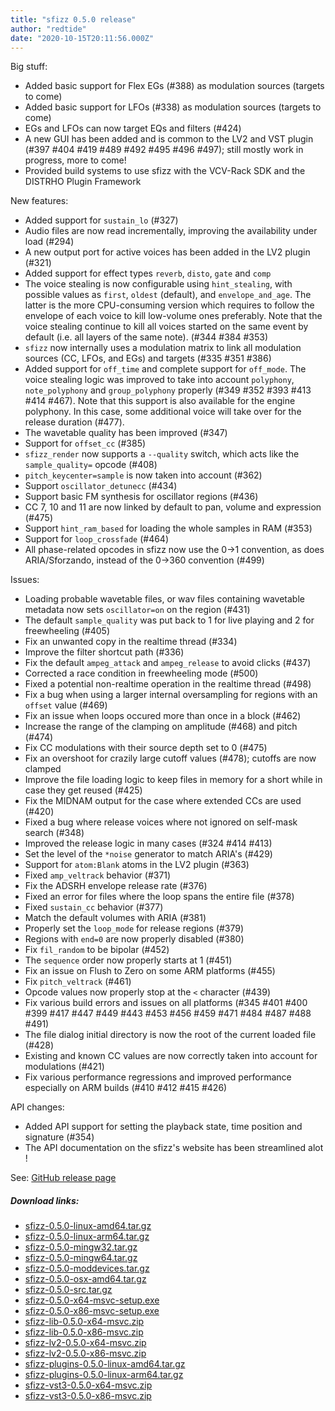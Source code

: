 ```yaml
---
title: "sfizz 0.5.0 release"
author: "redtide"
date: "2020-10-15T20:11:56.000Z"
---
```

Big stuff:

- Added basic support for Flex EGs (#388) as modulation sources (targets to come)
- Added basic support for LFOs (#338)  as modulation sources (targets to come)
- EGs and LFOs can now target EQs and filters (#424)
- A new GUI has been added and is common to the LV2 and VST plugin (#397 #404 #419 #489 #492 #495 #496 #497); still mostly work in progress, more to come!
- Provided build systems to use sfizz with the VCV-Rack SDK and the DISTRHO Plugin Framework

New features:
- Added support for `sustain_lo` (#327)
- Audio files are now read incrementally, improving the availability under load (#294)
- A new output port for active voices has been added in the LV2 plugin (#321)
- Added support for effect types `reverb`, `disto`, `gate` and `comp`
- The voice stealing is now configurable using `hint_stealing`, with possible values as `first`, `oldest` (default), and `envelope_and_age`. The latter is the more CPU-consuming version which requires to follow the envelope of each voice to kill low-volume ones preferably. Note that the voice stealing continue to kill all voices started on the same event by default (i.e. all layers of the same note). (#344 #384 #353)
- `sfizz` now internally uses a modulation matrix to link all modulation sources (CC, LFOs, and EGs) and targets (#335 #351 #386)
- Added support for `off_time` and complete support for `off_mode`. The voice stealing logic was improved to take into account `polyphony`, `note_polyphony` and `group_polyphony` properly (#349 #352 #393 #413 #414 #467). Note that this support is also available for the engine polyphony. In this case, some additional voice will take over for the release duration (#477).
- The wavetable quality has been improved (#347)
- Support for `offset_cc` (#385)
- `sfizz_render` now supports a `--quality` switch, which acts like the `sample_quality=` opcode (#408)
- `pitch_keycenter=sample` is now taken into account (#362)
- Support `oscillator_detunecc` (#434)
- Support basic FM synthesis for oscillator regions (#436)
- CC 7, 10 and 11 are now linked by default to pan, volume and expression (#475)
- Support `hint_ram_based` for loading the whole samples in RAM (#353)
- Support for `loop_crossfade` (#464)
- All phase-related opcodes in sfizz now use the 0->1 convention, as does ARIA/Sforzando, instead of the 0->360 convention (#499)

Issues:
- Loading probable wavetable files, or wav files containing wavetable metadata now sets `oscillator=on` on the region (#431)
- The default `sample_quality` was put back to 1 for live playing and 2 for freewheeling (#405)
- Fix an unwanted copy in the realtime thread (#334)
- Improve the filter shortcut path (#336)
- Fix the default `ampeg_attack` and `ampeg_release` to avoid clicks (#437)
- Corrected a race condition in freewheeling mode (#500)
- Fixed a potential non-realtime operation in the realtime thread (#498)
- Fix a bug when using a larger internal oversampling for regions with an `offset` value (#469)
- Fix an issue when loops occured more than once in a block (#462)
- Increase the range of the clamping on amplitude (#468) and pitch (#474)
- Fix CC modulations with their source depth set to 0 (#475)
- Fix an overshoot for crazily large cutoff values (#478); cutoffs are now clamped
- Improve the file loading logic to keep files in memory for a short while in case they get reused (#425)
- Fix the MIDNAM output for the case where extended CCs are used (#420)
- Fixed a bug where release voices where not ignored on self-mask search (#348)
- Improved the release logic in many cases (#324 #414 #413)
- Set the level of the `*noise` generator to match ARIA's (#429)
- Support for `atom:Blank` atoms in the LV2 plugin (#363)
- Fixed `amp_veltrack` behavior (#371)
- Fix the ADSRH envelope release rate (#376)
- Fixed an error for files where the loop spans the entire file (#378)
- Fixed `sustain_cc` behavior (#377)
- Match the default volumes with ARIA (#381)
- Properly set the `loop_mode` for release regions (#379)
- Regions with `end=0` are now properly disabled (#380)
- Fix `fil_random` to be bipolar (#452)
- The `sequence` order now properly starts at 1 (#451)
- Fix an issue on Flush to Zero on some ARM platforms (#455)
- Fix `pitch_veltrack` (#461)
- Opcode values now properly stop at the `<` character (#439)
- Fix various build errors and issues on all platforms (#345 #401 #400 #399 #417 #447 #449 #443 #453 #456 #459 #471 #484 #487 #488 #491)
- The file dialog initial directory is now the root of the current loaded file (#428)
- Existing and known CC values are now correctly taken into account for modulations (#421)
- Fix various performance regressions and improved performance especially on ARM builds (#410 #412 #415 #426)

API changes:
- Added API support for setting the playback state, time position and signature (#354)
- The API documentation on the sfizz's website has been streamlined alot !


See: [GitHub release page](https://github.com/sfztools/sfizz/releases/tag/0.5.0)

##### Download links:
- [sfizz-0.5.0-linux-amd64.tar.gz](https://github.com/sfztools/sfizz/releases/download/0.5.0/sfizz-0.5.0-linux-amd64.tar.gz)
- [sfizz-0.5.0-linux-arm64.tar.gz](https://github.com/sfztools/sfizz/releases/download/0.5.0/sfizz-0.5.0-linux-arm64.tar.gz)
- [sfizz-0.5.0-mingw32.tar.gz](https://github.com/sfztools/sfizz/releases/download/0.5.0/sfizz-0.5.0-mingw32.tar.gz)
- [sfizz-0.5.0-mingw64.tar.gz](https://github.com/sfztools/sfizz/releases/download/0.5.0/sfizz-0.5.0-mingw64.tar.gz)
- [sfizz-0.5.0-moddevices.tar.gz](https://github.com/sfztools/sfizz/releases/download/0.5.0/sfizz-0.5.0-moddevices.tar.gz)
- [sfizz-0.5.0-osx-amd64.tar.gz](https://github.com/sfztools/sfizz/releases/download/0.5.0/sfizz-0.5.0-osx-amd64.tar.gz)
- [sfizz-0.5.0-src.tar.gz](https://github.com/sfztools/sfizz/releases/download/0.5.0/sfizz-0.5.0-src.tar.gz)
- [sfizz-0.5.0-x64-msvc-setup.exe](https://github.com/sfztools/sfizz/releases/download/0.5.0/sfizz-0.5.0-x64-msvc-setup.exe)
- [sfizz-0.5.0-x86-msvc-setup.exe](https://github.com/sfztools/sfizz/releases/download/0.5.0/sfizz-0.5.0-x86-msvc-setup.exe)
- [sfizz-lib-0.5.0-x64-msvc.zip](https://github.com/sfztools/sfizz/releases/download/0.5.0/sfizz-lib-0.5.0-x64-msvc.zip)
- [sfizz-lib-0.5.0-x86-msvc.zip](https://github.com/sfztools/sfizz/releases/download/0.5.0/sfizz-lib-0.5.0-x86-msvc.zip)
- [sfizz-lv2-0.5.0-x64-msvc.zip](https://github.com/sfztools/sfizz/releases/download/0.5.0/sfizz-lv2-0.5.0-x64-msvc.zip)
- [sfizz-lv2-0.5.0-x86-msvc.zip](https://github.com/sfztools/sfizz/releases/download/0.5.0/sfizz-lv2-0.5.0-x86-msvc.zip)
- [sfizz-plugins-0.5.0-linux-amd64.tar.gz](https://github.com/sfztools/sfizz/releases/download/0.5.0/sfizz-plugins-0.5.0-linux-amd64.tar.gz)
- [sfizz-plugins-0.5.0-linux-arm64.tar.gz](https://github.com/sfztools/sfizz/releases/download/0.5.0/sfizz-plugins-0.5.0-linux-arm64.tar.gz)
- [sfizz-vst3-0.5.0-x64-msvc.zip](https://github.com/sfztools/sfizz/releases/download/0.5.0/sfizz-vst3-0.5.0-x64-msvc.zip)
- [sfizz-vst3-0.5.0-x86-msvc.zip](https://github.com/sfztools/sfizz/releases/download/0.5.0/sfizz-vst3-0.5.0-x86-msvc.zip)